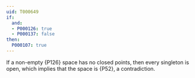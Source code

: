 ```yaml
---
uid: T000649
if:
  and:
  - P000126: true
  - P000137: false
then:
  P000107: true
---
```


If a non-empty {P126} space has no closed points, then every singleton is open, which implies that the space is {P52}, a contradiction.
